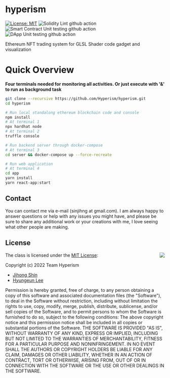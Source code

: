 # hyperism

[![License: MIT](https://img.shields.io/badge/License-MIT-yellow.svg)](https://opensource.org/licenses/MIT)
![Solidity Lint github action](https://github.com/hyperism/hyperism/actions/workflows/lint_solidity.yml/badge.svg?branch=main)
![Smart Contract Unit testing github action](https://github.com/hyperism/hyperism/actions/workflows/test_smartcontract.yml/badge.svg?branch=main)
![DApp Unit testing github action](https://github.com/hyperism/hyperism/actions/workflows/test_dapp.yml/badge.svg?branch=main)

Ethereum NFT trading system for GLSL Shader code gadget and visualization

# Quick Overview 

**Four terminals needed for monitoring all activities. Or just execute with '&' to run as background task**
```bash
git clone --recursive https://github.com/Hyperism/hyperism.git
cd hyperism

# Run local standalong ethereum blockchain code and console
npm install
# At terminal 1
npx hardhat node
# At terminal 2
truffle console

# Run backend server through docker-compose
# At terminal 3
cd server && docker-compose up --force-recreate

# Run web application
# At terminal 4
cd app
yarn install
yarn react-app:start
```

## Contact

You can contact me via e-mail (sinjihng at gmail.com). I am always happy to answer questions or help with any issues you might have, and please be sure to share any additional work or your creations with me, I love seeing what other people are making.

## License
<img align="right" src="http://opensource.org/trademarks/opensource/OSI-Approved-License-100x137.png">

The class is licensed under the [MIT License](http://opensource.org/licenses/MIT):

Copyright (c) 2022 Team Hyperism
*   [Jihong Shin](https://github.com/Snowapril)
*   [Hyungeun Lee](https://github.com/leehyunk6310)

Permission is hereby granted, free of charge, to any person obtaining a copy of this software and associated documentation files (the "Software"), to deal in the Software without restriction, including without limitation the rights to use, copy, modify, merge, publish, distribute, sublicense, and/or sell copies of the Software, and to permit persons to whom the Software is furnished to do so, subject to the following conditions:
The above copyright notice and this permission notice shall be included in all copies or substantial portions of the Software.
THE SOFTWARE IS PROVIDED "AS IS", WITHOUT WARRANTY OF ANY KIND, EXPRESS OR IMPLIED, INCLUDING BUT NOT LIMITED TO THE WARRANTIES OF MERCHANTABILITY, FITNESS FOR A PARTICULAR PURPOSE AND NONINFRINGEMENT. IN NO EVENT SHALL THE AUTHORS OR COPYRIGHT HOLDERS BE LIABLE FOR ANY CLAIM, DAMAGES OR OTHER LIABILITY, WHETHER IN AN ACTION OF CONTRACT, TORT OR OTHERWISE, ARISING FROM, OUT OF OR IN CONNECTION WITH THE SOFTWARE OR THE USE OR OTHER DEALINGS IN THE SOFTWARE.
